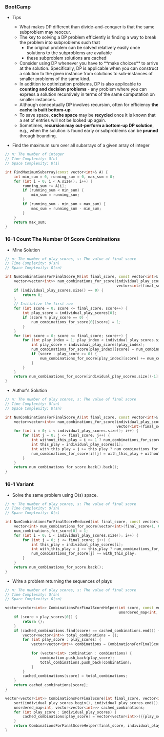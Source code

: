 ### BootCamp

* Tips

  * What makes DP different than divide-and-conquer is that the same subproblem may reoccur.
  * The key to solving a DP problem efficiently is finding a way to break the problem into subproblems such that
    * the original problem can be solved relatively easily once solutions to the subproblems are available
    * these subproblem solutions are cached
  * Consider using DP whenever you have to \*\*make choices\*\* to arrive at the solution. Specifically, DP is applicable when you can construct a solution to the given instance from solutions to sub-instances of smaller problems of the same kind.
  * In addition to optimization problems, DP is also applicable to **counting and decision problems** - any problem where you can express a solution recursively in terms of the same computation on smaller instances.
  * Although conceptually DP involves recursion, often for efficiency **the cache is built bottom-up**.
  * To save space, **cache space** may be **recycled** once it is known that a set of entries will not be looked up again.
  * Sometimes, **recursion may out-perform a bottom-up DP solution**, e.g., when the solution is found early or subproblems can be **pruned** through bounding.

* Find the maximum sum over all subarrays of a given array of integer

```cpp
// n: The number of integer
// Time Complexity: O(n)
// Space Complexity: O(1)

int FindMaximumSubarray(const vector<int>& A) {
    int min_sum = 0, running_sum = 0, max_sum = 0;
    for (int i = 0; i < A.size(); i++) {
        running_sum += A[i];
        if (running_sum < min_sum) {
            min_sum = running_sum;
        }
        if (running_sum - min_sum > max_sum) {
            max_sum = running_sum - min_sum;
        }
    }
    return max_sum;
}
```

### 16-1 Count The Number Of Score Combinations

* Mine Solution

```cpp
// n: The number of play scores, s: The value of final score
// Time Complexity: O(sn)
// Space Complexity: O(sn)

int NumCombinationsForFinalScore_M(int final_score, const vector<int>& individual_play_scores) {
    vector<vector<int>> num_combinations_for_score(individual_play_scores.size(),
                                                   vector<int>(final_score+1, 0));
    if (individual_play_scores.size() == 0) {
        return 0;
    }
    // Initialize the first row
    for (int score = 0; score <= final_score; score++) {
        int play_score = individual_play_scores[0];
        if (score % play_score == 0) {
            num_combinations_for_score[0][score] = 1;
        }
    }
    for (int score = 0; score <= final_score; score++) {
        for (int play_index = 1; play_index < individual_play_scores.size(); play_index++) {
            int play_score = individual_play_scores[play_index];
            num_combinations_for_score[play_index][score] = num_combinations_for_score[play_index-1][score];
            if (score - play_score >= 0) {
                num_combinations_for_score[play_index][score] += num_combinations_for_score[play_index][score - play_score];
            }
        }
    }
    return num_combinations_for_score[individual_play_scores.size()-1][final_score];
}
```

* Author's Solution

```cpp
// n: The number of play scores, s: The value of final score
// Time Complexity: O(sn)
// Space Complexity: O(sn)

int NumCombinationsForFinalScore_A(int final_score, const vector<int>& individual_play_scores) {
    vector<vector<int>> num_combinations_for_score(individual_play_scores.size(),
                                                   vector<int>(final_score+1, 0));
    for (int i = 0; i < individual_play_scores.size(); i++) {
        for (int j = 0; j <= final_score; j++) {
            int without_this_play = i >= 1 ? num_combinations_for_score[i-1][j] : 0;
            int this_play = individual_play_scores[i];
            int with_this_play = j >= this_play ? num_combinations_for_score[i][j-this_play] : 0;
            num_combinations_for_score[i][j] = with_this_play + without_this_play;
        }
    }
    return num_combinations_for_score.back().back();
}
```

### 16-1 Variant

* Solve the same problem using O\(s\) space.

```cpp
// n: The number of play scores, s: The value of final score
// Time Complexity: O(sn)
// Space Complexity: O(s)

int NumCombinationsForFinalScoreReduced(int final_score, const vector<int>& individual_play_scores) {
    vector<int> num_combinations_for_score(vector<int>(final_score+1, 0));
    num_combinations_for_score[0] = 1;
    for (int i = 0; i < individual_play_scores.size(); i++) {
        for (int j = 0; j <= final_score; j++) {
            int this_play = individual_play_scores[i];
            int with_this_play = j >= this_play ? num_combinations_for_score[j-this_play] : 0;
            num_combinations_for_score[j] += with_this_play;
        }
    }
    return num_combinations_for_score.back();
}
```

* Write a problem returning the sequences of plays

```cpp
// n: The number of play scores, s: The value of final score
// Time Complexity: O(sn)
// Space Complexity: O(sn)

vector<vector<int>> CombinationsForFinalScoreHelper(int score, const vector<int> &play_scores,
                                                    unordered_map<int, vector<vector<int>>> &cached_combinations) {
    if (score < play_scores[0]) {
        return {};
    }
    if (cached_combinations.find(score) == cached_combinations.end()) {
        vector<vector<int>> total_combinations = {};
        for (int play_score : play_scores) {
            vector<vector<int>> combinations = CombinationsForFinalScoreHelper(score - play_score, play_scores,
                                                                               cached_combinations);
            for (vector<int> combination : combinations) {
                combination.push_back(play_score);
                total_combinations.push_back(combination);
            }
        }
        cached_combinations[score] = total_combinations;
    }
    return cached_combinations[score];
}

vector<vector<int>> CombinationsForFinalScore(int final_score, vector<int> individual_play_scores) {
    sort(individual_play_scores.begin(), individual_play_scores.end());
    unordered_map<int, vector<vector<int>>> cached_combinations;
    for (int play_score : individual_play_scores) {
        cached_combinations[play_score] = vector<vector<int>>({{play_score}});
    }
    return CombinationsForFinalScoreHelper(final_score, individual_play_scores, cached_combinations);
}
```



